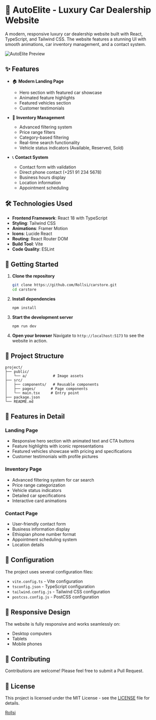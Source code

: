 # 🚗 AutoElite - Luxury Car Dealership Website

A modern, responsive luxury car dealership website built with React, TypeScript, and Tailwind CSS. The website features a stunning UI with smooth animations, car inventory management, and a contact system.

![AutoElite Preview](/carstore/a/hero-car.png)

## ✨ Features

- 🏠 **Modern Landing Page**
  - Hero section with featured car showcase
  - Animated feature highlights
  - Featured vehicles section
  - Customer testimonials

- 🚙 **Inventory Management**
  - Advanced filtering system
  - Price range filters
  - Category-based filtering
  - Real-time search functionality
  - Vehicle status indicators (Available, Reserved, Sold)

- 📞 **Contact System**
  - Contact form with validation
  - Direct phone contact (+251 91 234 5678)
  - Business hours display
  - Location information
  - Appointment scheduling

## 🛠️ Technologies Used

- **Frontend Framework**: React 18 with TypeScript
- **Styling**: Tailwind CSS
- **Animations**: Framer Motion
- **Icons**: Lucide React
- **Routing**: React Router DOM
- **Build Tool**: Vite
- **Code Quality**: ESLint

## 🚀 Getting Started

1. **Clone the repository**
   ```bash
   git clone https://github.com/Rollsi/carstore.git
   cd carstore
   ```

2. **Install dependencies**
   ```bash
   npm install
   ```

3. **Start the development server**
   ```bash
   npm run dev
   ```

4. **Open your browser**
   Navigate to `http://localhost:5173` to see the website in action.

## 📁 Project Structure

```
project/
├── public/
│   └── a/            # Image assets
├── src/
│   ├── components/   # Reusable components
│   ├── pages/       # Page components
│   └── main.tsx     # Entry point
├── package.json
└── README.md
```

## 🎨 Features in Detail

### Landing Page
- Responsive hero section with animated text and CTA buttons
- Feature highlights with iconic representations
- Featured vehicles showcase with pricing and specifications
- Customer testimonials with profile pictures

### Inventory Page
- Advanced filtering system for car search
- Price range categorization
- Vehicle status indicators
- Detailed car specifications
- Interactive card animations

### Contact Page
- User-friendly contact form
- Business information display
- Ethiopian phone number format
- Appointment scheduling system
- Location details

## 🔧 Configuration

The project uses several configuration files:
- `vite.config.ts` - Vite configuration
- `tsconfig.json` - TypeScript configuration
- `tailwind.config.js` - Tailwind CSS configuration
- `postcss.config.js` - PostCSS configuration

## 📱 Responsive Design

The website is fully responsive and works seamlessly on:
- Desktop computers
- Tablets
- Mobile phones

## 🤝 Contributing

Contributions are welcome! Please feel free to submit a Pull Request.

## 📄 License

This project is licensed under the MIT License - see the [LICENSE](https://github.com/Rollsi/carstore/blob/main/LICENSE) file for details.

[Rollsi](https://github.com/Rollsi) 